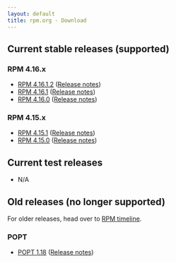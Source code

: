 ```yaml
---
layout: default
title: rpm.org - Download
---
```


## Current stable releases (supported)

### RPM 4.16.x
* [RPM 4.16.1.2](http://ftp.rpm.org/releases/rpm-4.16.x/rpm-4.16.1.2.tar.bz2) ([Release notes](wiki/Releases/4.16.1.2.html))
* [RPM 4.16.1](http://ftp.rpm.org/releases/rpm-4.16.x/rpm-4.16.1.tar.bz2) ([Release notes](wiki/Releases/4.16.1.html))
* [RPM 4.16.0](http://ftp.rpm.org/releases/rpm-4.16.x/rpm-4.16.0.tar.bz2) ([Release notes](wiki/Releases/4.16.0.html))

### RPM 4.15.x
* [RPM 4.15.1](http://ftp.rpm.org/releases/rpm-4.15.x/rpm-4.15.1.tar.bz2) ([Release notes](wiki/Releases/4.15.1.html))
* [RPM 4.15.0](http://ftp.rpm.org/releases/rpm-4.15.x/rpm-4.15.0.tar.bz2) ([Release notes](wiki/Releases/4.15.0.html))

## Current test releases

 * N/A

## Old releases (no longer supported)

For older releases, head over to [RPM timeline](timeline.html).

### POPT

* [POPT 1.18](http://ftp.rpm.org/popt/releases/popt-1.x/popt-1.18.tar.gz) ([Release notes](https://github.com/rpm-software-management/popt/releases/tag/popt-1.18-release))
